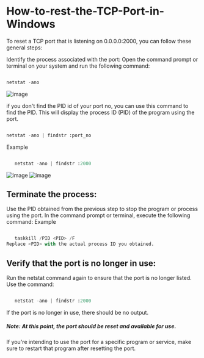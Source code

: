# How-to-rest-the-TCP-Port-in-Windows

To reset a TCP port that is listening on 0.0.0.0:2000, you can follow these general steps:

   Identify the process associated with the port: Open the command prompt or terminal on your system and run the following command:
   ```python

   netstat -ano 
   ```
![image](https://github.com/Goldu/How-to-rest-the-TCP-Port-in-Windows/assets/26148152/55c94b87-e7be-458b-a0d4-e515bbb930f5)

if you don't find the PID id of your port no, you can use this command to find the PID. This will display the process ID (PID) of the program using the port.
   ```python

   netstat -ano | findstr :port_no
   ```
Example
```python

   netstat -ano | findstr :2000
   ```
![image](https://github.com/Goldu/How-to-rest-the-TCP-Port-in-Windows/assets/26148152/ff42c8ff-d078-4af7-b6f0-e58ff99a3723)
![image](https://github.com/Goldu/How-to-rest-the-TCP-Port-in-Windows/assets/26148152/cb4b1463-3670-4349-a638-ad8e6f1dd85a)


## Terminate the process: 
Use the PID obtained from the previous step to stop the program or process using the port. In the command prompt or terminal, execute the following command:
Example
```python

   taskkill /PID <PID> /F
Replace <PID> with the actual process ID you obtained.
   ```
## Verify that the port is no longer in use:
Run the netstat command again to ensure that the port is no longer listed. Use the command:
```python

   netstat -ano | findstr :2000
   ```
If the port is no longer in use, there should be no output.

##### Note: At this point, the port should be reset and available for use. 
If you're intending to use the port for a specific program or service, make sure to restart that program after resetting the port.
